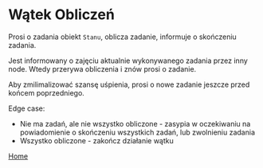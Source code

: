 # Wątek Obliczeń

Prosi o zadania obiekt ```Stanu```, oblicza zadanie, informuje o skończeniu zadania.

Jest informowany o zajęciu aktualnie wykonywanego zadania przez inny node. Wtedy przerywa obliczenia i znów prosi o zadanie.

Aby zmilimalizować szansę uśpienia, prosi o nowe zadanie jeszcze przed końcem poprzedniego.

Edge case: 
- Nie ma zadań, ale nie wszystko obliczone - zasypia w oczekiwaniu na powiadomienie o skończeniu wszystkich zadań, lub zwolnieniu zadania
- Wszystko obliczone - zakończ działanie wątku

[Home](./index.md)